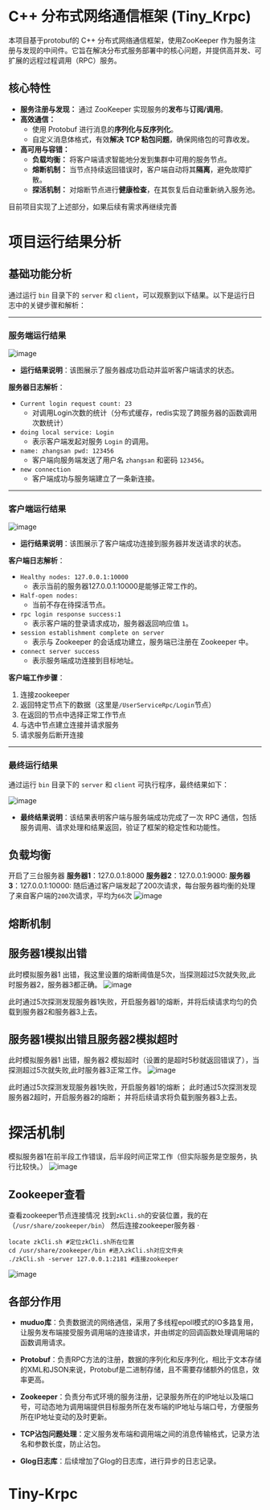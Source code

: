 
# C++ 分布式网络通信框架 (Tiny_Krpc)

本项目基于protobuf的 C++ 分布式网络通信框架，使用ZooKeeper 作为服务注册与发现的中间件。它旨在解决分布式服务部署中的核心问题，并提供高并发、可扩展的远程过程调用（RPC）服务。

## 核心特性
*   **服务注册与发现：** 通过 ZooKeeper 实现服务的**发布**与**订阅/调用**。
*   **高效通信：**
    *   使用 Protobuf 进行消息的**序列化与反序列化**。
    *   自定义消息体格式，有效**解决 TCP 粘包问题**，确保网络包的可靠收发。
*   **高可用与容错：**
    *   **负载均衡：** 将客户端请求智能地分发到集群中可用的服务节点。
    *   **熔断机制：** 当节点持续返回错误时，客户端自动将其**隔离**，避免故障扩散。
    *   **探活机制：** 对熔断节点进行**健康检查**，在其恢复后自动重新纳入服务池。

目前项目实现了上述部分，如果后续有需求再继续完善

# 项目运行结果分析

## 基础功能分析

通过运行 `bin` 目录下的 `server` 和 `client`，可以观察到以下结果。以下是运行日志中的关键步骤和解析：

---

### 服务端运行结果

![image](https://github.com/user-attachments/assets/a7cc81c7-5223-407d-af13-73f6e78e32d7)


- **运行结果说明**：该图展示了服务器成功启动并监听客户端请求的状态。

**服务器日志解析**：
- `Current login request count: 23`
  - 对调用Login次数的统计（分布式缓存，redis实现了跨服务器的函数调用次数统计）
- `doing local service: Login`  
  - 表示客户端发起对服务 `Login` 的调用。
- `name: zhangsan pwd: 123456`  
  - 客户端向服务端发送了用户名 `zhangsan` 和密码 `123456`。
- `new connection`  
  - 客户端成功与服务端建立了一条新连接。

---

### 客户端运行结果

![image](https://github.com/user-attachments/assets/23f02ed8-4862-4e98-8e12-f91534abf938)



- **运行结果说明**：该图展示了客户端成功连接到服务器并发送请求的状态。

**客户端日志解析**：
- `Healthy nodes: 127.0.0.1:10000`  
  - 表示当前的服务器127.0.0.1:10000是能够正常工作的。
- `Half-open nodes:`  
  - 当前不存在待探活节点。
- `rpc login response success:1`  
  - 表示客户端的登录请求成功，服务器返回响应值 `1`。
- `session establishment complete on server`  
  - 表示与 Zookeeper 的会话成功建立，服务端已注册在 Zookeeper 中。
- `connect server success`  
  - 表示服务端成功连接到目标地址。

**客户端工作步骤**：
 1. 连接zookeeper
 2. 返回特定节点下的数据（这里是`/UserServiceRpc/Login`节点）
 3. 在返回的节点中选择正常工作节点
 4. 与选中节点建立连接并请求服务
 5. 请求服务后断开连接
---

### 最终运行结果

通过运行 `bin` 目录下的 `server` 和 `client` 可执行程序，最终结果如下：
<!-- <img src="./img/server-client.png"> -->
![image](https://github.com/user-attachments/assets/f1f9da75-4f61-45d1-be4e-9471a44b7bbd)


- **最终结果说明**：该结果表明客户端与服务端成功完成了一次 RPC 通信，包括服务调用、请求处理和结果返回，验证了框架的稳定性和功能性。
## 负载均衡
开启了三台服务器
**服务器1**：127.0.0.1:8000
**服务器2**：127.0.0.1:9000:
**服务器3**：127.0.0.1:10000:
随后通过客户端发起了200次请求，每台服务器均衡的处理了来自客户端的`200`次请求，平均为`66`次
![image](https://github.com/user-attachments/assets/dc5209a0-666e-41b7-bc8d-d4123188b04f)



## 熔断机制 
## 服务器1模拟出错
此时模拟服务器1 出错，我这里设置的熔断阈值是5次，当探测超过5次就失败,此时服务器2，服务器3都正确。
![image](https://github.com/user-attachments/assets/01ee85ae-4b12-4376-8274-f4f7038230d1)

此时通过5次探测发现服务器1失败，开启服务器1的熔断，并将后续请求均匀的负载到服务器2和服务器3上去。

## 服务器1模拟出错且服务器2模拟超时
此时模拟服务器1 出错，服务器2 模拟超时（设置的是超时5秒就返回错误了），当探测超过5次就失败,此时服务器3正常工作。
![image](https://github.com/user-attachments/assets/78082a88-69b7-4762-a1e2-67d0fe6ce470)

此时通过5次探测发现服务器1失败，开启服务器1的熔断；
此时通过5次探测发现服务器2超时，开启服务器2的熔断；
并将后续请求将负载到服务器3上去。


# 探活机制
模拟服务器1在前半段工作错误，后半段时间正常工作（但实际服务是空服务，执行比较快。）
![image](https://github.com/user-attachments/assets/ebf92502-e9af-4e7d-8660-35ea5abc65ad)


## Zookeeper查看
查看zookeeper节点连接情况
找到`zkCli.sh`的安装位置，我的在（`/usr/share/zookeeper/bin`）
然后连接zookeeper服务器
·
```shell
locate zkCli.sh #定位zkCli.sh所在位置
cd /usr/share/zookeeper/bin #进入zkCli.sh对应文件夹
./zkCli.sh -server 127.0.0.1:2181 #连接zookeeper
```
<!-- <img src="./img/zookeeper_node.png"> -->
![image](https://github.com/user-attachments/assets/d2fe446c-30db-40ac-ad79-12974c8531b8)




## 各部分作用

- **muduo库**：负责数据流的网络通信，采用了多线程epoll模式的IO多路复用，让服务发布端接受服务调用端的连接请求，并由绑定的回调函数处理调用端的函数调用请求。

- **Protobuf**：负责RPC方法的注册，数据的序列化和反序列化，相比于文本存储的XML和JSON来说，Protobuf是二进制存储，且不需要存储额外的信息，效率更高。

- **Zookeeper**：负责分布式环境的服务注册，记录服务所在的IP地址以及端口号，可动态地为调用端提供目标服务所在发布端的IP地址与端口号，方便服务所在IP地址变动的及时更新。

- **TCP沾包问题处理**：定义服务发布端和调用端之间的消息传输格式，记录方法名和参数长度，防止沾包。

- **Glog日志库**：后续增加了Glog的日志库，进行异步的日志记录。



# Tiny-Krpc
